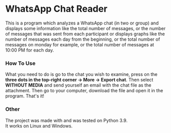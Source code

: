 # WhatsApp Chat Reader

This is a program which analyzes a WhatsApp chat (in two or group) and displays some information like the total number
of messages, or the number of messages that was sent from each participant or displays graphs like the number of messages
each day from the beginning, or the total number of messages on monday for example, or the total number of messages
at 10:00 PM for each day.

### How To Use

What you need to do is go to the chat you wish to examine, press on the **three dots in the top-right corner -> More
-> Export chat**. Then select **WITHOUT MEDIA** and send yourself an email with the chat file as the attachment.
Then go to your computer, download the file and open it in the program. That's it!

### Other

The project was made with and was tested on Python 3.9.  
It works on Linux and Windows.
